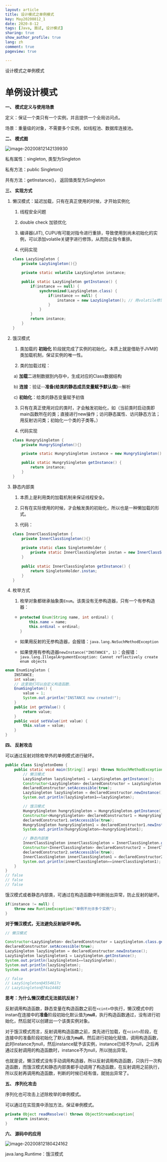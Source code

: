 ```yaml
---
layout: article
title: 设计模式之单例模式
key: May20200812_1
date: 2020-8-12
tags: [Java, 面试, 设计模式]
sharing: true
show_author_profile: true
lang: zh
comment: true
pageview: true

---
```


设计模式之单例模式

<!--more-->

# 单例设计模式

**一、 模式定义与使用场景**

定义：保证一个类只有一个实例，并且提供一个全局访问点。

场景：重量级的对象，不需要多个实例，如线程池、数据库连接池。

**二、 模式图**

![image-20200812142139930](F:\MyBlog\gpf951101.GitHub.io\images\image-20200812142139930.png)

私有属性：singleton, 类型为Singleton

私有方法：public Singleton()

共有方法：getInstance()， 返回值类型为Singleton

**三、 实现方式**

1. 懒汉模式：延迟加载，只有在真正使用的时候，才开始实例化

   1) 线程安全问题

   2) double check 加锁优化

   3) 编译器(JIT), CUPU有可能对指令进行重排，导致使用到尚未初始化的实例，可以添加volatile关键字进行修饰，从而防止指令重排。

   4) 代码实现

   ```java
   class LazySingleton {
       private LazySingleton(){}
   
       private static volatile LazySingleton instance;
   
       public static LazySingleton getInstance() {
           if(instance == null) {
               synchronized(LazySingleton.class) {
                   if(instance == null) {
                       instance = new LazySingleton(); // 用volatile修饰，防止此步出现指令重排
                   }
               }
           }
           return instance;
       }
   }
   ```

2. 饿汉模式

   1) 类加载的 **初始化** 阶段就完成了实例的初始化。本质上就是借助于JVM的类加载机制，保证实例的唯一性。

   2) 类的加载过程：

   ​	a) **加载**二进制数据到内存中，生成对应的Class数据结构

   ​	b) **连接**：验证--**准备(给类的静态成员变量赋予默认值)**--解析

   ​	c) **初始化**：给类的静态变量赋予初值

   3) 只有在真正使用对应的类时，才会触发初始化，如（当前类时启动类即main函数所在的类；直接进行new操作；访问静态属性、访问静态方法；用反射访问类；初始化一个类的子类等。）

   4) 代码实现

   ```java
   class HungrySingleton {
       private HungrySingleton(){}
   
       private static HungrySingleton instance = new HungrySingleton();
   
       public static HungrySingleton getInstance() {
           return instance;
       }
   }
   ```

3. 静态内部类

   1)  本质上是利用类的加载机制来保证线程安全。

   2) 只有在实际使用的时候，才会触发类的初始化，所以也是一种懒加载的形式。

   3) 代码：

   ```java
   class InnerClassSingleton {
       private InnerClassSingleton(){}
       
       private static class SingletonHolder {
           private static InnerClassSingleton instan = new InnerClassSingleton();
       }
       
       public static InnerClassSingleton getInstance() {
           return SingletonHolder.instan;
       }
   }
   ```

4. 枚举方式

   1) 枚举对象都继承抽象类`Enum`。该类没有无参构造器，只有一个有参构造器：

   - ```java
     protected Enum(String name, int ordinal) {
         this.name = name;
         this.ordinal = ordinal;
     }
     ```

   - 如果用反射的无参构造器，会报错：`java.lang.NoSuchMethodException`

   - 如果使用有参构造器`newInstance("INSTANCE", 1)`：会报错：`java.lang.IllegalArgumentException: Cannot reflectively create enum objects`

```java
enum EnumSingleton {
    INSTANCE;
    int value;
    // 这里我们可以自定义构造函数.
    EnumSingleton() {
        value = 1;
        System.out.println("INSTANCE now created!");
    }
    public int getValue() {
        return value;
    }
    public void setValue(int value) {
        this.value = value;
    }
}
```

**四、 反射攻击**

可以通过反射对除枚举外的单例模式进行破环。

```java
public class SingletonDemo {
    public static void main(String[] args) throws NoSuchMethodException, IllegalAccessException, InvocationTargetException, InstantiationException {
        // 懒汉模式
        LazySingleton lazySingleton1 = LazySingleton.getInstance();
        Constructor<LazySingleton> declaredConstructor = LazySingleton.class.getDeclaredConstructor();
        declaredConstructor.setAccessible(true);
        LazySingleton lazySingleton = declaredConstructor.newInstance();
        System.out.println(lazySingleton1==lazySingleton);

        // 饿汉模式
        HungrySingleton hungrySingleton = HungrySingleton.getInstance();
        Constructor<HungrySingleton> declaredConstructor1 = HungrySingleton.class.getDeclaredConstructor();
        declaredConstructor1.setAccessible(true);
        HungrySingleton hungrySingleton1 = declaredConstructor1.newInstance();
        System.out.println(hungrySingleton==hungrySingleton1);

        // 静态内部类
        InnerClassSingleton innerClassSingleton = InnerClassSingleton.getInstance();
        Constructor<InnerClassSingleton> declaredConstructor2 = InnerClassSingleton.class.getDeclaredConstructor();
        declaredConstructor2.setAccessible(true);
        InnerClassSingleton innerClassSingleton1 = declaredConstructor2.newInstance();
        System.out.println(innerClassSingleton==innerClassSingleton1);
    }
}
// false
// false
// false
```

饿汉模式或者静态内部类，可通过在构造函数中判断抛出异常，防止反射的破坏。

```java
if(instance != null) {
    throw new RuntimeException("单例不允许多个实例");
}
```

**对于懒汉模式，无法避免反射破坏单例。**

```java
// 懒汉模式

Constructor<LazySingleton> declaredConstructor = LazySingleton.class.getDeclaredConstructor();
declaredConstructor.setAccessible(true);
LazySingleton lazySingleton = declaredConstructor.newInstance();
LazySingleton lazySingleton1 = LazySingleton.getInstance();
System.out.println(lazySingleton1==lazySingleton);
System.out.println(lazySingleton);
System.out.println(lazySingleton1);

// false
// LazySingleton@4554617c
// LazySingleton@74a14482
```

**思考：为什么懒汉模式无法抵抗反射？**

反射调用构造函数，静态变量在构造函数之前在`<cint>`中执行，懒汉模式中的instan在连接中的**准备**阶段初始化默认值为**null**，执行构造函数通过，没有进行初始化，然后就可以创建出一个该类实例对象。

对于饿汉模式而言，反射调用构造函数之前，类先进行加载，在`<cint>`阶段，在连接中的准备阶段初始化了默认值为**null**，然后进行初始化赋值，调用构造函数，此时instance为null，然后instance赋予该实例，instance已经不为null，之后再通过反射调用的构造函数时，instance不为null，所以抛出异常。

也就是说，懒汉模式没有手动调用构造器，所以反射调用构造函数，只执行一次构造函数，而饿汉模式和静态内部类都手动调用了构造函数，在反射调用之前执行，所以反射再调用构造函数，判断的时候已经有值，就抛出异常了。

**五、 序列化攻击**

序列化也可攻击上述除枚举的单例模式。

可以通过在实现类中添加方法，保证单例模式。

```java
private Object readResolve() throws ObjectStreamException{
    return instance;
}
```





**六、 源码中的应用**

![image-20200812180424162](F:\MyBlog\gpf951101.GitHub.io\images\image-20200812180424162.png)



java.lang.Runtime：饿汉模式
